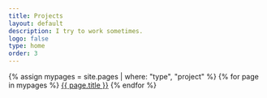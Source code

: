 ```yaml
---
title: Projects
layout: default
description: I try to work sometimes.
logo: false
type: home
order: 3
---
```


<div class="section">
	<div class="container">
		{% assign mypages = site.pages | where: "type", "project" %}
		{% for page in mypages %}
		<a class="button" href="{{ page.url | relative_url }}">{{ page.title }}</a>
		{% endfor %}
	</div>
</div>